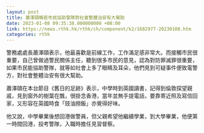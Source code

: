 ```yaml
---
layout: post
title: 蕭澤頤稱若市民協助警隊對社會整體治安有大幫助
date: 2023-01-08 09:35:38.000000000 +08:00
link: https://news.rthk.hk/rthk/ch/component/k2/1682977-20230108.htm
categories: rthk
---
```


警務處處長蕭澤頤表示，他最喜歡是前線工作，工作滿足感非常大。而接觸市民很重要，自己曾做過警民關係主任，聽到很多市民的意見，認為對防罪滅罪很重要，如果市民能協助警隊，就等如社會上多了眼睛及耳朵，他們見到可疑事件便致電警方，對社會整體治安有很大幫助。

蕭澤頤在本台節目《舊日的足跡》表示，中學時到英國讀書，記得到倫敦探望親戚，見到窗外的樹葉在飄，很掛念香港，當年並無手提電話，要靠寄近照及寫信回家，又形容在英國時食「豉油撈飯」亦覺得好味。

他又說，中學畢業後想回港做警員，但父親希望他繼續學業，到大學畢業，他便第一時間回港，投考警隊，入職時擔任見習督察。
